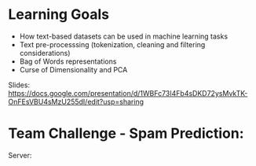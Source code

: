 # Learning Goals

- How text-based datasets can be used in machine learning tasks
- Text pre-processsing (tokenization, cleaning and filtering considerations)
- Bag of Words representations
- Curse of Dimensionality and PCA

Slides:  https://docs.google.com/presentation/d/1WBFc73I4Fb4sDKD72ysMvkTK-OnFEsVBU4sMzU255dI/edit?usp=sharing


# Team Challenge - Spam Prediction:

Server: 

